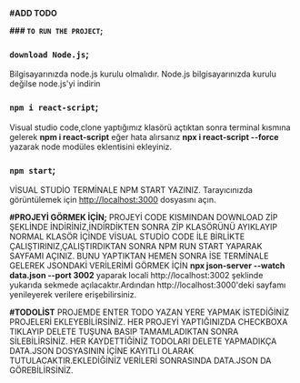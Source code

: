 
**#ADD TODO**

**### `TO RUN THE PROJECT`;**

### `download Node.js`;
Bilgisayarınızda node.js kurulu olmalıdır.
Node.js bilgisayarınızda kurulu değilse node.js'yi indirin

### `npm i react-script`;
Visual studio code,clone yaptığımız klasörü açtıktan sonra terminal kısmına gelerek **npm i react-script** eğer hata alırsanız **npx i react-script --force** yazarak node modüles eklentisini ekleyiniz.


### `npm start`;
VİSUAL STUDİO TERMİNALE NPM START YAZINIZ.
Tarayıcınızda görüntülemek için [http://localhost:3000](http://localhost:3000) dosyasını açın.

**#PROJEYİ GÖRMEK İÇİN;**
PROJEYİ CODE KISMINDAN DOWNLOAD ZİP ŞEKLİNDE İNDİRİNİZ,İNDİRDİKTEN SONRA ZİP KLASÖRÜNÜ AYIKLAYIP NORMAL KLASÖR İÇİNDE VİSUAL STUDİO CODE İLE BİRLİKTE ÇALIŞTIRINIZ,ÇALIŞTIRDIKTAN SONRA NPM RUN START YAPARAK SAYFAMI AÇINIZ.
BUNU YAPTIKTAN HEMEN SONRA İSE TERMİNALE GELEREK JSONDAKİ VERİLERİMİ GÖRMEK İÇİN  **npx json-server --watch data.json --port 3002** yaparak locali  http://localhost:3002 şeklinde yukarıda sekmede açılacaktır.Ardından http://localhost:3000'deki sayfamı yenileyerek verilere erişebilirsiniz.



**#TODOLİST**
PROJEMDE ENTER TODO YAZAN YERE YAPMAK İSTEDİĞİNİZ PROJELERİ EKLEYEBİLİRSİNİZ.
HER PROJEYİ YAPTIĞINIZDA CHECKBOXA TIKLAYIP DELETE TUŞUNA BASIP TAMAMLADIKTAN SONRA SİLEBİLİRSİNİZ.
HER KAYDETTİĞİNİZ TODOLARI DELETE YAPMADIKÇA DATA.JSON DOSYASININ İÇİNE KAYITLI OLARAK TUTULACAKTIR.EKLEDİĞİNİZ VERİLERİ SONRASINDA DATA.JSON DA GÖREBİLİRSİNİZ.


